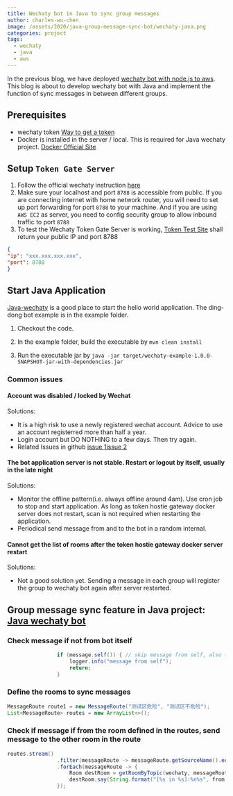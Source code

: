 ```yaml
---
title: Wechaty bot in Java to sync group messages
author: charles-wu-chen
image: /assets/2020/java-group-message-sync-bot/wechaty-java.png
categories: project
tags:
  - wechaty
  - java
  - aws
---
```


In the previous blog, we have deployed [wechaty bot with node.js to aws](https://wechaty.js.org/2020/08/28/deploy-wechaty-in-aws/).  This blog is about to develop wechaty bot with Java and implement the function of sync messages in between different groups.

## Prerequisites

- wechaty token [Way to get a token](https://github.com/juzibot/Welcome/wiki/Support-Developers)
- Docker is installed in the server / local. This is required for Java wechaty project. [Docker Official Site](https://docs.docker.com/get-docker/)

## Setup `Token Gate Server`

1. Follow the official wechaty instruction [here](https://github.com/wechaty/wechaty/issues/1985)
2. Make sure your localhost and port `8788` is accessible from public. If you are connecting internet with home network router,  you will need to set up port forwarding for port `8788` to your machine. And if you are using `AWS EC2` as server, you need to config security group to allow inbound traffic to port `8788`
3. To test the Wechaty Token Gate Server is working, [Token Test Site](https://api.chatie.io/v0/hosties/your_padplus_token) shall return your public IP and port 8788

``` json
{
"ip": "xxx.xxx.xxx.xxx",
"port": 8788
}
```

## Start Java Application

[Java-wechaty](https://github.com/wechaty/java-wechaty) is a good place to start the hello world application.  The ding-dong bot example is in the example folder.

1. Checkout the code.

1. In the example folder, build the executable by
`mvn clean install`

1. Run the executable jar by
`java -jar target/wechaty-example-1.0.0-SNAPSHOT-jar-with-dependencies.jar`

### Common issues

#### Account was disabled / locked by Wechat
  
Solutions:

- It is a high risk to use a newly registered wechat account. Advice to use an account registerred more than half a year.
- Login account but DO NOTHING to a few days.  Then try again.
- Related Issues in github [issue 1](https://github.com/wechaty/wechaty/issues/2040#issuecomment-689347508)[issue 2](https://github.com/wechaty/wechaty-getting-started/issues/114)

#### The bot application server is not stable. Restart or logout by itself, usually in the late night

Solutions:

- Monitor the offline pattern(i.e. always offline around 4am).  Use cron job to stop and start application. As long as token hostie gateway docker server does not restart, scan is not required when restarting the application.
- Periodical send message from and to the bot in a random internal.

#### Cannot get the list of rooms after the token hostie gateway docker server restart

Solutions:

- Not a good solution yet. Sending a message in each group will register the group to wechaty bot again after server restarted.

## Group message sync feature in Java project: [Java wechaty bot](https://github.com/Charles-Wu-Chen/wechatbot)

### Check message if not from bot itself

``` java
                if (message.self()) { // skip message from self, also to avoid infinite loop
                    logger.info("message from self");
                    return;
                }
```

### Define the rooms to sync messages

``` java
MessageRoute route1 = new MessageRoute("测试区危险", "测试区不危险");
List<MessageRoute> routes = new ArrayList<>();
```

### Check if message if from the room defined in the routes, send message to the other room in the route

``` java
routes.stream()
                .filter(messageRoute -> messageRoute.getSourceName().equals(getTopicByRoom(room)))
                .forEach(messageRoute -> {
                    Room destRoom = getRoomByTopic(wechaty, messageRoute.getDestinationName());
                    destRoom.say(String.format("[%s in %s]:%n%s", from.name(), getTopicByRoom(room), text));
                });
```  
